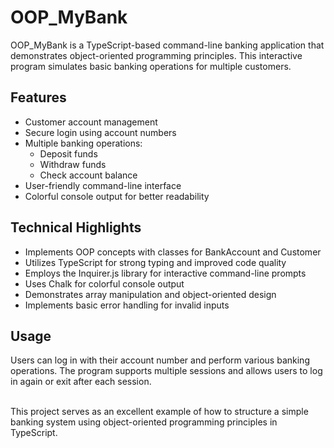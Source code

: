 # OOP_MyBank
OOP_MyBank is a TypeScript-based command-line banking application that demonstrates object-oriented programming principles. This interactive program simulates basic banking operations for multiple customers.

## Features
  - Customer account management
  - Secure login using account numbers
  - Multiple banking operations:
    - Deposit funds
    - Withdraw funds
    - Check account balance
  - User-friendly command-line interface
  - Colorful console output for better readability
## Technical Highlights
- Implements OOP concepts with classes for BankAccount and Customer
- Utilizes TypeScript for strong typing and improved code quality
- Employs the Inquirer.js library for interactive command-line prompts
- Uses Chalk for colorful console output
- Demonstrates array manipulation and object-oriented design
- Implements basic error handling for invalid inputs
## Usage
 Users can log in with their account number and perform various banking operations. The program supports multiple sessions and allows users to log in again or exit after each session. <br><br>

This project serves as an excellent example of how to structure a simple banking system using object-oriented programming principles in TypeScript.
